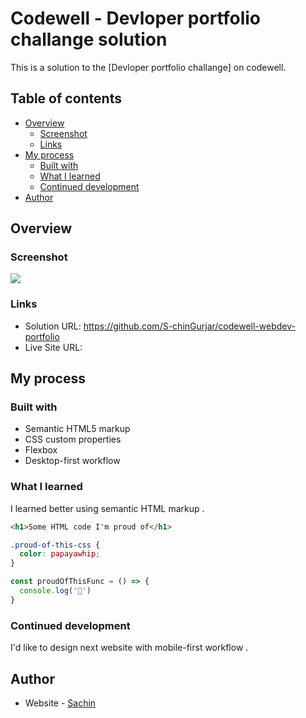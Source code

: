 # Codewell - Devloper portfolio challange solution

This is a solution to the [Devloper portfolio challange] on codewell.

## Table of contents

- [Overview](#overview)
  - [Screenshot](#screenshot)
  - [Links](#links)
- [My process](#my-process)
  - [Built with](#built-with)
  - [What I learned](#what-i-learned)
  - [Continued development](#continued-development)
- [Author](#author)


## Overview

### Screenshot

![](./Screenshot_QR_site.jpg)



### Links

- Solution URL: https://github.com/S-chinGurjar/codewell-webdev-portfolio
- Live Site URL: 

## My process

### Built with

- Semantic HTML5 markup
- CSS custom properties
- Flexbox
- Desktop-first workflow


### What I learned


I learned better using semantic HTML markup .

```html
<h1>Some HTML code I'm proud of</h1>
```
```css
.proud-of-this-css {
  color: papayawhip;
}
```
```js
const proudOfThisFunc = () => {
  console.log('🎉')
}
```



### Continued development

I'd like to design next website with mobile-first workflow . 

## Author

- Website - [ Sachin ](https://www.your-site.com)